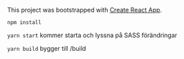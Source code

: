 This project was bootstrapped with [Create React App](https://github.com/facebookincubator/create-react-app).

`npm install`

`yarn start` kommer starta och lyssna på SASS förändringar

`yarn build` bygger till /build
